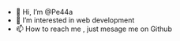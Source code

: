 - 👋 Hi, I’m @Pe44a
- 👀 I’m interested in web development 
- 📫 How to reach me , just mesage me on Github 

<!---
Pe44a/Pe44a is a ✨ special ✨ repository because its `README.md` (this file) appears on your GitHub profile.
You can click the Preview link to take a look at your changes.
--->
